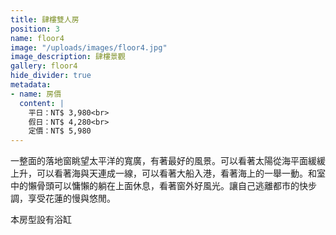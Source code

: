 ```yaml
---
title: 肆樓雙人房
position: 3
name: floor4
image: "/uploads/images/floor4.jpg"
image_description: 肆樓景觀
gallery: floor4
hide_divider: true
metadata:
- name: 房價
  content: |
    平日：NT$ 3,980<br>
    假日：NT$ 4,280<br>
    定價：NT$ 5,980
---
```


一整面的落地窗眺望太平洋的寬廣，有著最好的風景。可以看著太陽從海平面緩緩上升，可以看著海與天連成一線，可以看著大船入港，看著海上的一舉一動。和室中的懶骨頭可以慵懶的躺在上面休息，看著窗外好風光。讓自己逃離都市的快步調，享受花蓮的慢與悠閒。

本房型設有浴缸
